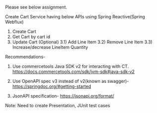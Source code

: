 Please see below assignment.

Create Cart Service having below APIs using Spring Reactive(Spring Webflux)
1) Create Cart
2) Get Cart by cart id
3) Update Cart (Optional)
3.1) Add Line Item
3.2) Remove Line Item
3.3) Increase/decrease LineItem Quantity

Recommendations- 
1. Use commercetools Java SDK v2 for interacting with CT. https://docs.commercetools.com/sdk/jvm-sdk#java-sdk-v2
                                     
2. Use OpenAPI spec v3 instead of v2(known as swagger)- https://springdoc.org/#getting-started 
                                   
3. JsonAPI specification- https://jsonapi.org/format/                                  

Note: Need to create Presentation, JUnit test cases
